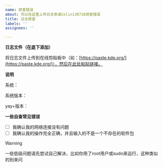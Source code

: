 ```yaml
---
name: 排查错误
about: 可以在这里上传日志来请Colin130716排查错误
title: 日志排查
labels: ''
assignees: ''

---
```


**日志文件（在底下添加）**

将日志文件上传到在线剪贴板中（如：[https://paste.kde.org/](https://paste.kde.org/)），然后在此处粘贴链接。

**说明**

系统：

系统版本：

yay+版本：

**一些自查常见错误**

- [ ] 我确认我的网络连接没有问题
- [ ] 我确认我的操作完全正确，并且输入的不是一个不存在的软件包

> [!WARNING]
> 一些低级问题请先尝试自己解决，比如你用了root用户或sudo来运行，这种类似的别来问
